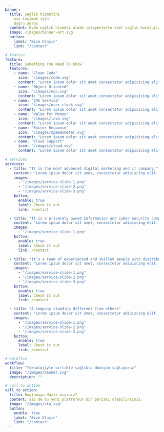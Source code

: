 ```yaml
---
banner:
  title: Sağlık hizmetini
    eve taşımak için
    doğru adres
  content: Evde sağlık hizmeti almak isteyenlerle özel sağlık kuruluşlarını buluşturacağımız uygulamada siz de yerinizi alın.
  image: /images/banner-art.svg
  button:
    label: "Bize Ulaşın"
    link: "/contact"

# feature
feature:
  title: Something You Need To Know
  features:
    - name: "Clean Code"
      icon: "/images/code.svg"
      content: "Lorem ipsum dolor sit amet consectetur adipisicing elit quam nihil"
    - name: "Object Oriented"
      icon: "/images/oop.svg"
      content: "Lorem ipsum dolor sit amet consectetur adipisicing elit quam nihil"
    - name: "24h Service"
      icon: "/images/user-clock.svg"
      content: "Lorem ipsum dolor sit amet consectetur adipisicing elit quam nihil"
    - name: "Value for Money"
      icon: "/images/love.svg"
      content: "Lorem ipsum dolor sit amet consectetur adipisicing elit quam nihil"
    - name: "Faster Response"
      icon: "/images/speedometer.svg"
      content: "Lorem ipsum dolor sit amet consectetur adipisicing elit quam nihil"
    - name: "Cloud Support"
      icon: "/images/cloud.svg"
      content: "Lorem ipsum dolor sit amet consectetur adipisicing elit quam nihil"

# services
services:
  - title: "It is the most advanced digital marketing and it company."
    content: "Lorem ipsum dolor sit amet, consectetur adipiscing elit. Consequat tristique eget amet, tempus eu at consecttur. Leo facilisi nunc viverra tellus. Ac laoreet sit vel consquat. consectetur adipiscing elit. Consequat tristique eget amet, tempus eu at consecttur. Leo facilisi nunc viverra tellus. Ac laoreet sit vel consquat."
    images:
      - "/images/service-slide-1.png"
      - "/images/service-slide-2.png"
      - "/images/service-slide-3.png"
    button:
      enable: true
      label: Check it out
      link: /contact

  - title: "It is a privately owned Information and cyber security company"
    content: "Lorem ipsum dolor sit amet, consectetur adipiscing elit. Consequat tristique eget amet, tempus eu at consecttur. Leo facilisi nunc viverra tellus. Ac laoreet sit vel consquat. consectetur adipiscing elit. Consequat tristique eget amet, tempus eu at consecttur. Leo facilisi nunc viverra tellus. Ac laoreet sit vel consquat."
    images:
      - "/images/service-slide-1.png"
    button:
      enable: true
      label: Check it out
      link: /contact

  - title: "It’s a team of experienced and skilled people with distributions"
    content: "Lorem ipsum dolor sit amet, consectetur adipiscing elit. Consequat tristique eget amet, tempus eu at consecttur. Leo facilisi nunc viverra tellus. Ac laoreet sit vel consquat. consectetur adipiscing elit. Consequat tristique eget amet, tempus eu at consecttur. Leo facilisi nunc viverra tellus. Ac laoreet sit vel consquat."
    images:
      - "/images/service-slide-1.png"
      - "/images/service-slide-2.png"
      - "/images/service-slide-3.png"
    button:
      enable: true
      label: Check it out
      link: /contact

  - title: "A company standing different from others"
    content: "Lorem ipsum dolor sit amet, consectetur adipiscing elit. Consequat tristique eget amet, tempus eu at consecttur. Leo facilisi nunc viverra tellus. Ac laoreet sit vel consquat. consectetur adipiscing elit. Consequat tristique eget amet, tempus eu at consecttur. Leo facilisi nunc viverra tellus. Ac laoreet sit vel consquat."
    images:
      - "/images/service-slide-1.png"
      - "/images/service-slide-2.png"
      - "/images/service-slide-3.png"
    button:
      enable: true
      label: Check it out
      link: /contact

# workflow
workflow:
  title: "Teknolojiyle birlikte sağlıkta dönüşüm sağlıyoruz"
  image: "/images/banner.svg"
  description: ""

# call_to_action
call_to_action:
  title: Başlamaya Hazır mısınız?
  content: Siz de bu yeni platformun bir parçası olabilirsiniz.
  image: "/images/cta.svg"
  button:
    enable: true
    label: "Bize Ulaşın"
    link: "/contact"
---
```

